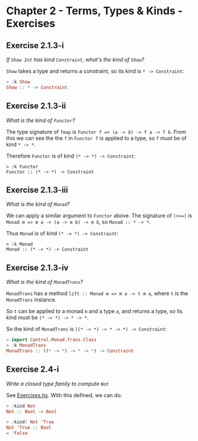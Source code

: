 # Chapter 2 - Terms, Types & Kinds - Exercises

## Exercise 2.1.3-i

_If `Show Int` has kind `Constraint`, what's the kind of `Show`?_

`Show` takes a type and returns a constraint, so its kind is `* -> Constraint`:

  ```haskell
  > :k Show
  Show :: * -> Constraint
  ```


## Exercise 2.1.3-ii

_What is the kind of `Functor`?_

The type signature of `fmap` is `Functor f => (a -> b) -> f a -> f b`.  From
this we can see the the `f` in `Functor f` is applied to a type, so `f` must
be of kind `* -> *`.

Therefore `Functor` is of kind `(* -> *) -> Constraint`:

  ```
  > :k Functor
  Functor :: (* -> *) -> Constraint
  ```


## Exercise 2.1.3-iii

_What is the kind of `Monad`?_

We can apply a similar argument to `Functor` above.  The signature of `(>>=)` is
`Monad m => m a -> (a -> m b) -> m b`, so `Monad :: * -> *`.

Thus `Monad` is of kind `(* -> *) -> Constraint`:

  ```
  > :k Monad
  Monad :: (* -> *) -> Constraint
  ```


## Exercise 2.1.3-iv

_What is the kind of `MonadTrans`?_

`MonadTrans` has a method `lift :: Monad m => m a -> t m a`, where `t` is the
`MonadTrans` instance.

So `t` can be applied to a monad `m` and a type `a`, and returns a type, so
its kind must be `(* -> *) -> * -> *`.

So the kind of `MonadTrans` is `((* -> *) -> * -> *) -> Constraint`:

  ```haskell
  > import Control.Monad.Trans.Class
  > :k MonadTrans
  MonadTrans :: ((* -> *) -> * -> *) -> Constraint
  ```


## Exercise 2.4-i

_Write a closed type family to compute `Not`_

See [Exercises.hs](Exercises.hs).  With this defined, we can do:

  ```haskell
  > :kind Not
  Not :: Bool -> Bool

  > :kind! Not 'True
  Not 'True :: Bool
  = 'False
  ```